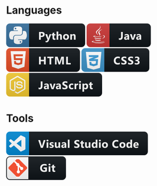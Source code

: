 # Languages

![python](https://github.com/MikeCodesDotNET/ColoredBadges/blob/master/svg/dev/languages/python.svg) ![java](https://github.com/MikeCodesDotNET/ColoredBadges/blob/master/svg/dev/languages/java.svg) ![html](https://github.com/MikeCodesDotNET/ColoredBadges/blob/master/svg/dev/languages/html.svg) ![css3](https://github.com/MikeCodesDotNET/ColoredBadges/blob/master/svg/dev/languages/css3.svg) ![js](https://github.com/MikeCodesDotNET/ColoredBadges/blob/master/svg/dev/languages/js.svg)

# Tools

![vsc](https://github.com/MikeCodesDotNET/ColoredBadges/blob/master/svg/dev/tools/visualstudio_code.svg) ![git](https://github.com/santiagosimonsantos/santiagosimonsantos/blob/main/git.svg)